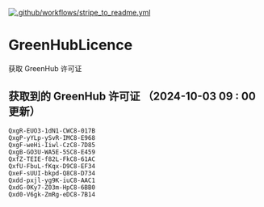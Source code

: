 [![.github/workflows/stripe_to_readme.yml](https://github.com/zjx-kimi/GreenHubLicence/actions/workflows/stripe_to_readme.yml/badge.svg)](https://github.com/zjx-kimi/GreenHubLicence/actions/workflows/stripe_to_readme.yml)
# GreenHubLicence
获取 GreenHub 许可证
## 获取到的 GreenHub 许可证 （2024-10-03 09 : 00 更新）
```
QxgR-EUO3-1dN1-CWC8-017B
QxgP-yYLp-ySvR-IMC8-E968
QxgF-weHi-Iiwl-CzC8-7D85
QxgB-GO3U-WA5E-5SC8-E459
QxfZ-TEIE-f82L-FkC8-61AC
QxfU-FbuL-fKqx-D9C8-EF34
QxeF-sUUI-bkpd-Q8C8-D734
Qxdd-pxjl-yg9K-iuC8-AAC1
QxdG-0Ky7-Z03m-HpC8-6BB0
Qxd0-V6gk-ZmRg-eDC8-7B14
```
